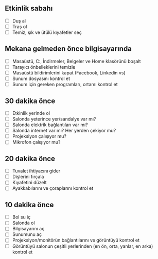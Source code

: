 ## Etkinlik sabahı
- [ ] Duş al
- [ ] Traş ol
- [ ] Temiz, şık ve ütülü kıyafetler seç

## Mekana gelmeden önce bilgisayarında
- [ ] Masaüstü, C:\, İndirmeler, Belgeler ve Home klasörünü boşalt
- [ ] Tarayıcı önbelleklerini temizle
- [ ] Masaüstü bildirimlerini kapat (Facebook, Linkedin vs)
- [ ] Sunum dosyasını kontrol et
- [ ] Sunum için gereken programları, ortamı kontrol et

## 30 dakika önce
- [ ] Etkinlik yerinde ol
- [ ] Salonda yeterince yer/sandalye var mı?
- [ ] Salonda elektrik bağlantıları var mı?
- [ ] Salonda internet var mı? Her yerden çekiyor mu?
- [ ] Projeksiyon çalışıyor mu?
- [ ] Mikrofon çalışıyor mu?

## 20 dakika önce
- [ ] Tuvalet ihtiyacını gider
- [ ] Dişlerini fırçala
- [ ] Kıyafetini düzelt
- [ ] Ayakkabılarını ve çoraplarını kontrol et

## 10 dakika önce
- [ ] Bol su iç
- [ ] Salonda ol
- [ ] Bilgisayarını aç
- [ ] Sunumunu aç
- [ ] Projeksiyon/monitörün bağlantılarını ve görüntüyü kontrol et
- [ ] Görüntüyü salonun çeşitli yerlerinden (en ön, orta, yanlar, en arka) kontrol et
